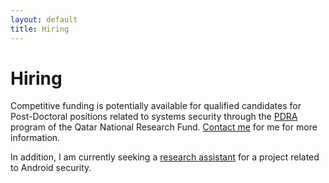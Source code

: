 ```yaml
---
layout: default
title: Hiring
---
```


# Hiring

Competitive funding is potentially available for qualified candidates for Post-Doctoral
positions related to systems security through the [PDRA](http://www.qnrf.org/en-us/Funding/Capacity-Building-and-Development-Programs/Postdoctoral-Research-Award-PDRA) program of the Qatar National Research Fund.  [Contact me](mailto:ryan.riley@qu.edu.qa) for me for more information.

In addition, I am currently seeking a [research assistant](ra-mobile.html) for a project related to Android security.
